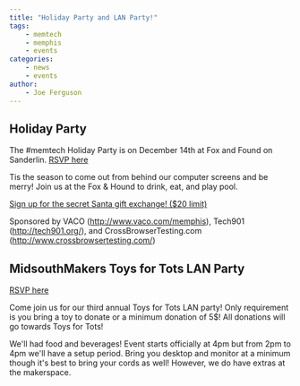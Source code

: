 ```yaml
---
title: "Holiday Party and LAN Party!"
tags:
    - memtech
    - memphis
    - events
categories:
    - news
    - events
author:
    - Joe Ferguson
---
```


<h2>Holiday Party</h2>

The #memtech Holiday Party is on December 14th at Fox and Found on Sanderlin. 
<a href="https://www.meetup.com/memphis-technology-user-groups/events/235756885/" target="_blank">RSVP here</a>

Tis the season to come out from behind our computer screens and be merry! Join us at the Fox & Hound to drink, 
eat, and play pool.

<a href="https://www.elfster.com/exchange/view/20885173/1d2bb4" target="_blank">
    Sign up for the secret Santa gift exchange! ($20 limit)
</a>

Sponsored by VACO (http://www.vaco.com/memphis), Tech901 (http://tech901.org/), and CrossBrowserTesting.com (http://www.crossbrowsertesting.com/)

<h2>MidsouthMakers Toys for Tots LAN Party</h2>

<a href="https://www.meetup.com/MidsouthMakers/events/235678956/" target="_blank">RSVP here</a>

Come join us for our third annual Toys for Tots LAN party! Only requirement is you bring a toy to donate or a 
minimum donation of 5$! All donations will go towards Toys for Tots!

We'll had food and beverages! Event starts officially at 4pm but from 2pm to 4pm we'll have a setup period. 
Bring you desktop and monitor at a minimum though it's best to bring your cords as well! However, we do have 
extras at the makerspace.


